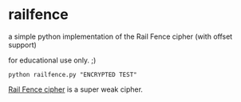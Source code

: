 # railfence
a simple python implementation of the Rail Fence cipher (with offset support)

for educational use only. ;)

`python railfence.py "ENCRYPTED TEST"`

[Rail Fence cipher](https://en.wikipedia.org/wiki/Rail_fence_cipher)
is a super weak cipher.
